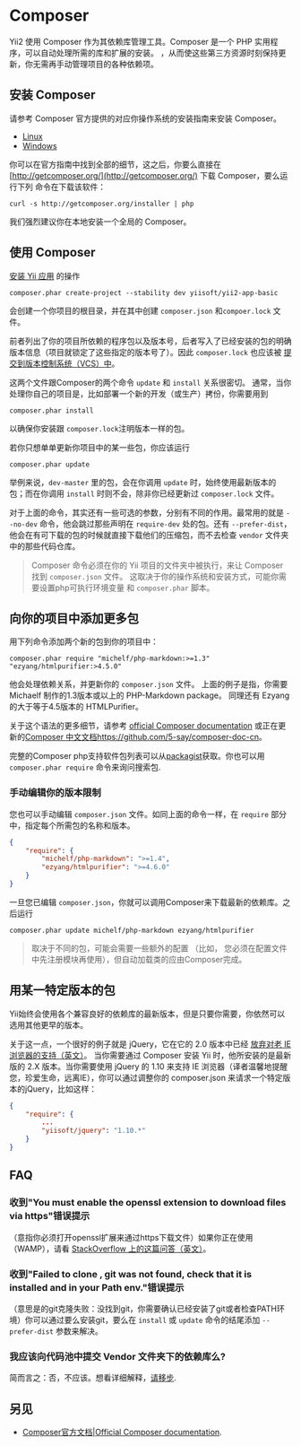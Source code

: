Composer
========

Yii2 使用 Composer 作为其依赖库管理工具。Composer 是一个 PHP 实用程序，可以自动处理所需的库和扩展的安装。
，从而使这些第三方资源时刻保持更新，你无需再手动管理项目的各种依赖项。

安装 Composer
-------------------

请参考 Composer 官方提供的对应你操作系统的安装指南来安装 Composer。

* [Linux](http://getcomposer.org/doc/00-intro.md#installation-nix)
* [Windows](http://getcomposer.org/doc/00-intro.md#installation-windows)

你可以在官方指南中找到全部的细节，这之后，你要么直接在 [http://getcomposer.org/](http://getcomposer.org/) 下载 Composer，要么运行下列 命令在下载该软件：

```
curl -s http://getcomposer.org/installer | php
```

我们强烈建议你在本地安装一个全局的 Composer。

使用 Composer
---------------------

[安装 Yii 应用](installation.md) 的操作

```
composer.phar create-project --stability dev yiisoft/yii2-app-basic
```

会创建一个你项目的根目录，并在其中创建 `composer.json` 和`compoer.lock` 文件。

前者列出了你的项目所依赖的程序包以及版本号，后者写入了已经安装的包的明确版本信息（项目就锁定了这些指定的版本号了）。因此 `composer.lock` 也应该被 [提交到版本控制系统（VCS）中](https://getcomposer.org/doc/01-basic-usage.md#composer-lock-the-lock-file)。

这两个文件跟Composer的两个命令 `update` 和 `install` 关系很密切。
通常，当你处理你自己的项目是，比如部署一个新的开发（或生产）拷份，你需要用到

```
composer.phar install
```

以确保你安装跟 `composer.lock`注明版本一样的包。

若你只想单单更新你项目中的某一些包，你应该运行

```
composer.phar update
```

举例来说，`dev-master` 里的包，会在你调用 `update` 时，始终使用最新版本的包；而在你调用 `install` 时则不会，除非你已经更新过 `composer.lock` 文件。

对于上面的命令，其实还有一些可选的参数，分别有不同的作用。最常用的就是 `--no-dev` 命令，他会跳过那些声明在 `require-dev` 处的包。还有 `--prefer-dist`，他会在有可下载的包的时候就直接下载他们的压缩包，而不去检查 `vendor` 文件夹中的那些代码仓库。

> Composer 命令必须在你的 Yii 项目的文件夹中被执行，来让 Composer 找到 `composer.json` 文件。
这取决于你的操作系统和安装方式，可能你需要设置php可执行环境变量
和 `composer.phar` 脚本。


向你的项目中添加更多包
------------------------------------

用下列命令添加两个新的包到你的项目中：

```
composer.phar require "michelf/php-markdown:>=1.3" "ezyang/htmlpurifier:>4.5.0"
```

他会处理依赖关系，并更新你的 `composer.json` 文件。
上面的例子是指，你需要 Michaelf 制作的1.3版本或以上的 PHP-Markdown package。
同理还有 Ezyang 的大于等于4.5版本的 HTMLPurifier。

关于这个语法的更多细节，请参考 [official Composer documentation](http://getcomposer.org) 或正在更新的[Composer 中文文档https://github.com/5-say/composer-doc-cn](https://github.com/5-say/composer-doc-cn)。

完整的Composer php支持软件包列表可以从[packagist](http://packagist.org/)获取。你也可以用 `composer.phar require` 命令来询问搜索包.

### 手动编辑你的版本限制

您也可以手动编辑 `composer.json` 文件。如同上面的命令一样，在 `require` 部分中，指定每个所需包的名称和版本。

```json
{
    "require": {
        "michelf/php-markdown": ">=1.4",
        "ezyang/htmlpurifier": ">=4.6.0"
    }
}
```

一旦您已编辑 `composer.json`，你就可以调用Composer来下载最新的依赖库。之后运行

```
composer.phar update michelf/php-markdown ezyang/htmlpurifier
```


> 取决于不同的包，可能会需要一些额外的配置 （比如， 您必须在配置文件中先注册模块再使用），但自动加载类的应由Composer完成。


用某一特定版本的包
------------------------------------

Yii始终会使用各个兼容良好的依赖库的最新版本，但是只要你需要，你依然可以选用其他更早的版本。

关于这一点，一个很好的例子就是 jQuery，它在它的 2.0 版本中已经 [放弃对老 IE 浏览器的支持（英文）](http://jquery.com/browser-support/)。
当你需要通过 Composer 安装 Yii 时，他所安装的是最新版的 2.X 版本。当你需要使用 jQuery 的 1.10 
来支持 IE 浏览器（译者温馨地提醒您，珍爱生命，远离IE），你可以通过调整你的 composer.json 来请求一个特定版本的jQuery，比如这样：

```json
{
    "require": {
        ...
        "yiisoft/jquery": "1.10.*"
    }
}
```


FAQ
---

### 收到"You must enable the openssl extension to download files via https"错误提示

（意指你必须打开openssl扩展来通过https下载文件）如果你正在使用（WAMP），请看 [StackOverflow 上的这篇问答（英文）](http://stackoverflow.com/a/14265815/1106908)。

### 收到"Failed to clone <URL here>, git was not found, check that it is installed and in your Path env."错误提示

（意思是<URL>的git克隆失败：没找到git，你需要确认已经安装了git或者检查PATH环境）你可以通过要么安装git，要么在 `install` 或 `update` 命令的结尾添加 `--prefer-dist` 参数来解决。

### 我应该向代码池中提交 Vendor 文件夹下的依赖库么?

简而言之：否，不应该。想看详细解释，[请移步](https://getcomposer.org/doc/faqs/should-i-commit-the-dependencies-in-my-vendor-directory.md).


另见
--------

- [Composer官方文档|Official Composer documentation](http://getcomposer.org).
